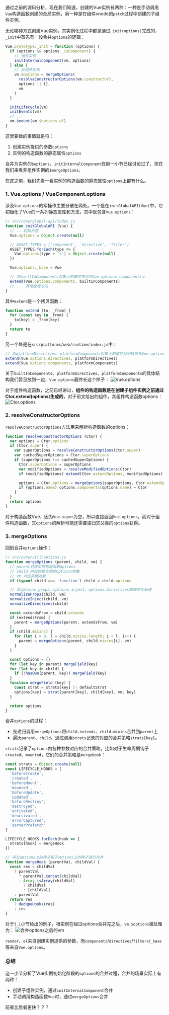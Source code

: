 通过之前的源码分析，现在我们知道，创建的Vue实例有两种：一种是手动调用`Vue`构造函数创建的全局实例，另一种是在组件vnode的`patch`过程中创建的子组件实例。

无论哪种方式创建Vue实例，其实例化过程中都是通过`_init(options)`完成的，`_init`中首先有一段合并`options`的逻辑：
```js
Vue.prototype._init = function (options) {
  if (options && options._isComponent) {
    // 组件实例
    initInternalComponent(vm, options)
  } else {
    // 非组件实例
    vm.$options = mergeOptions(
      resolveConstructorOptions(vm.constructor),
      options || {},
      vm
    )
  }

  initLifecycle(vm)
  initEvents(vm)
  // ...
  vm.$mount(vm.$options.el)
}
```

这里要做的事情就是将：
1. 创建实例提供的参数`options`
2. 实例的构造函数的静态属性`options`

合并为实例的`$options`，`initInternalComponent`在前一小节已经讨论过了，现在我们来看非组件实例的`$mergeOptions`。

在这之前，我们先看一看实例的构造函数的静态属性`options`上都有什么。

### 1. Vue.options / VueComponent.options
涉及`Vue.options`的写操作主要分散在两处。一个是在`initGlobalAPI(Vue)`中，它初始化了Vue的一系列静态属性和方法，其中就包含`Vue.options`：
```js
// src/core/global-api/index.js
function initGlobalAPI (Vue) {
  // ...初始为空
  Vue.options = Object.create(null)

  // ASSET_TYPES = ['component', 'directive', 'filter']
  ASSET_TYPES.forEach(type => {
    Vue.options[type + 's'] = Object.create(null)
  })

  Vue.options._base = Vue

  // 将builtInComponents对象上的属性拷贝到Vue.options.components上
  extend(Vue.options.components, builtInComponents)
  // ... 其他全局方法
}
```

其中`extend`是一个拷贝函数：
```js
function extend (to, _from) {
  for (const key in _from) {
    to[key] = _from[key]
  }
  return to
}
```

另一个处是在`src/platforms/web/runtime/index.js`中：
```js
// 将platformDirectives、platformComponents对象上的属性分别拷贝到Vue.options.directives、Vue.options.components上
extend(Vue.options.directives, platformDirectives)
extend(Vue.options.components, platformComponents)
```

关于`builtInComponents`、`platformDirectives`、`platformComponents`的具体结构我们暂且放到一边，`Vue.options`最终长这个样子：
![Vue.options](https://pic.downk.cc/item/5f588c47160a154a67f06d84.jpg)

对于组件构造函数，之前已经讲过，**组件的构造函数是在创建子组件实例之前通过Ctor.extend(options)生成的**，对于前文给出的组件，其组件构造函数options：
![Ctor.options](https://img.imgdb.cn/item/6047b9da5aedab222ce4283d.jpg)

### 2. resolveConstructorOptions
`resolveConstructorOptions`方法用来解析构造函数的options：
```js
function resolveConstructorOptions (Ctor) {
  var options = Ctor.options
  if (Ctor.super) {
    var superOptions = resolveConstructorOptions(Ctor.super)
    var cachedSuperOptions = Ctor.superOptions
    if (superOptions !== cachedSuperOptions) {
      Ctor.superOptions = superOptions
      var modifiedOptions = resolveModifiedOptions(Ctor)
      if (modifiedOptions) extend(Ctor.extendOptions, modifiedOptions)

      options = Ctor.options = mergeOptions(superOptions, Ctor.extendOptions)
      if (options.name) options.components[options.name] = Ctor
    }
  }
  return options
}
```

对于构造函数Vue，因为`Vue.super`为空，所以直接返回`Vue.options`。而对于组件构造函数，其`options`的解析可能还需要递归其父类的`options`获得。

### 3. mergeOptions
回到合并`options`操作：
```js
// src/core/util/options.js
function mergeOptions (parent, child, vm) {
  // parent对应实例构造函数options
  // child 对应创建实例的options参数
  // vm 对应实例对象
  if (typeof child === 'function') child = child.options

  // 对options.props、options.inject、options.directives做规范化处理
  normalizeProps(child, vm)
  normalizeInject(child, vm)
  normalizeDirectives(child)

  const extendsFrom = child.extends
  if (extendsFrom) {
    parent = mergeOptions(parent, extendsFrom, vm)
  }
  if (child.mixins) {
    for (let i = 0, l = child.mixins.length; i < l; i++) {
      parent = mergeOptions(parent, child.mixins[i], vm)
    }
  }

  const options = {}
  for (let key in parent) mergeField(key)
  for (let key in child) {
    if (!hasOwn(parent, key)) mergeField(key)
  }
  function mergeField (key) {
    const strat = strats[key] || defaultStrat
    options[key] = strat(parent[key], child[key], vm, key)
  }

  return options
}
```

合并`options`的过程：
- 先递归调用`mergeOptions`将`child.extends`、`child.mixins`合并到`parent`上
- 遍历`parent`、`child`，通过调用`strats`记录的对应的合并策略`strats[key]`。

`strats`记录了`options`内各种参数对应的合并策略，比如对于生命周期钩子`created`、`mounted`，它们的合并策略是`mergeHook`：
```js
const strats = Object.create(null)
const LIFECYCLE_HOOKS = [
  'beforeCreate',
  'created',
  'beforeMount',
  'mounted',
  'beforeUpdate',
  'updated',
  'beforeDestroy',
  'destroyed',
  'activated',
  'deactivated',
  'errorCaptured',
  'serverPrefetch'
]

LIFECYCLE_HOOKS.forEach(hook => {
  strats[hook] = mergeHook
})

// 将父options上的钩子和子options上的钩子进行合并
function mergeHook (parentVal, childVal) {
  const res = childVal
    ? parentVal
      ? parentVal.concat(childVal)
      : Array.isArray(childVal)
        ? childVal
        : [childVal]
    : parentVal
  return res
    ? dedupeHooks(res)
    : res
}
```

对于`3.1`小节给出的例子，根实例在经过options合并完之后，`vm.$options`被处理为：
![合并options之后的vm](https://img.imgdb.cn/item/60410c4f360785be5489cd14.jpg)

`render`、`el`来自创建实例提供的参数，而`components`/`directives`/`filters`/`_base`等来自`Vue.options`。

### 总结
这一小节分析了Vue实例初始化阶段的`options`的合并过程，合并的场景实际上有两种：
- 创建子组件实例，通过`initInternalComponent`合并
- 手动调用构造函数`Vue`时，通过`mergeOptions`合并

前者比后者更快？？？
